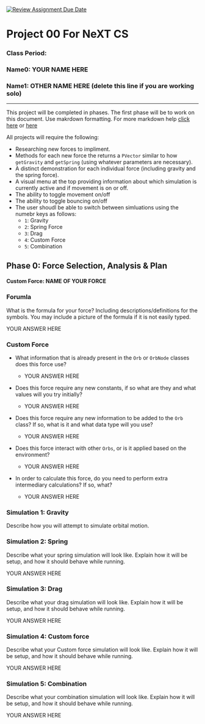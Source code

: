 [![Review Assignment Due Date](https://classroom.github.com/assets/deadline-readme-button-22041afd0340ce965d47ae6ef1cefeee28c7c493a6346c4f15d667ab976d596c.svg)](https://classroom.github.com/a/Dzq9z9T4)
# Project 00 For NeXT CS
### Class Period:
### Name0: YOUR NAME HERE
### Name1: OTHER NAME HERE (delete this line if you are working solo)
---

This project will be completed in phases. The first phase will be to work on this document. Use makrdown formatting. For more markdown help [click here](https://github.com/adam-p/markdown-here/wiki/Markdown-Cheatsheet) or [here](https://docs.github.com/en/get-started/writing-on-github/getting-started-with-writing-and-formatting-on-github/basic-writing-and-formatting-syntax)

All projects will require the following:
- Researching new forces to impliment.
- Methods for each new force the returns a `PVector` similar to how `getGravity` and `getSpring` (using whatever parameters are necessary).
- A distinct demonstration for each individual force (including gravity and the spring force).
- A visual menu at the top providing information about which simulation is currently active and if movement is on or off.
- The ability to toggle movement on/off
- The ability to toggle bouncing on/off
- The user shoudl be able to switch between simluations using the numebr keys as follows:
  - `1`: Gravity
  - `2`: Spring Force
  - `3`: Drag
  - `4`: Custom Force
  - `5`: Combination

## Phase 0: Force Selection, Analysis & Plan

#### Custom Force: NAME OF YOUR FORCE

### Forumla
What is the formula for your force? Including descriptions/definitions for the symbols. You may include a picture of the formula if it is not easily typed.

YOUR ANSWER HERE

### Custom Force
- What information that is already present in the `Orb` or `OrbNode` classes does this force use?
  - YOUR ANSWER HERE

- Does this force require any new constants, if so what are they and what values will you try initially?
  - YOUR ANSWER HERE

- Does this force require any new information to be added to the `Orb` class? If so, what is it and what data type will you use?
  - YOUR ANSWER HERE

- Does this force interact with other `Orbs`, or is it applied based on the environment?
  - YOUR ANSWER HERE

- In order to calculate this force, do you need to perform extra intermediary calculations? If so, what?
  - YOUR ANSWER HERE

### Simulation 1: Gravity
Describe how you will attempt to simulate orbital motion.

### Simulation 2: Spring
Describe what your spring simulation will look like. Explain how it will be setup, and how it should behave while running.

YOUR ANSWER HERE

### Simulation 3: Drag
Describe what your drag simulation will look like. Explain how it will be setup, and how it should behave while running.

YOUR ANSWER HERE

### Simulation 4: Custom force
Describe what your Custom force simulation will look like. Explain how it will be setup, and how it should behave while running.

YOUR ANSWER HERE

### Simulation 5: Combination
Describe what your combination simulation will look like. Explain how it will be setup, and how it should behave while running.

YOUR ANSWER HERE

